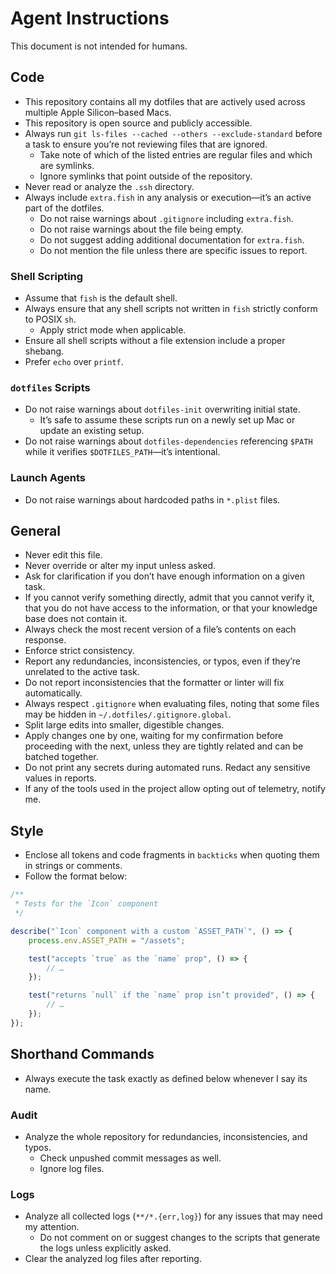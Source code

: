 # Agent Instructions

This document is not intended for humans.

## Code

- This repository contains all my dotfiles that are actively used across multiple Apple Silicon–based Macs.
- This repository is open source and publicly accessible.
- Always run `git ls-files --cached --others --exclude-standard` before a task to ensure you’re not reviewing files that are ignored.
    - Take note of which of the listed entries are regular files and which are symlinks.
    - Ignore symlinks that point outside of the repository.
- Never read or analyze the `.ssh` directory.
- Always include `extra.fish` in any analysis or execution—it’s an active part of the dotfiles.
    - Do not raise warnings about `.gitignore` including `extra.fish`.
    - Do not raise warnings about the file being empty.
    - Do not suggest adding additional documentation for `extra.fish`.
    - Do not mention the file unless there are specific issues to report.

### Shell Scripting

- Assume that `fish` is the default shell.
- Always ensure that any shell scripts not written in `fish` strictly conform to POSIX `sh`.
    - Apply strict mode when applicable.
- Ensure all shell scripts without a file extension include a proper shebang.
- Prefer `echo` over `printf`.

### `dotfiles` Scripts

- Do not raise warnings about `dotfiles-init` overwriting initial state.
    - It’s safe to assume these scripts run on a newly set up Mac or update an existing setup.
- Do not raise warnings about `dotfiles-dependencies` referencing `$PATH` while it verifies `$DOTFILES_PATH`—it’s intentional.

### Launch Agents

- Do not raise warnings about hardcoded paths in `*.plist` files.

## General

- Never edit this file.
- Never override or alter my input unless asked.
- Ask for clarification if you don’t have enough information on a given task.
- If you cannot verify something directly, admit that you cannot verify it, that you do not have access to the information, or that your knowledge base does not contain it.
- Always check the most recent version of a file’s contents on each response.
- Enforce strict consistency.
- Report any redundancies, inconsistencies, or typos, even if they’re unrelated to the active task.
- Do not report inconsistencies that the formatter or linter will fix automatically.
- Always respect `.gitignore` when evaluating files, noting that some files may be hidden in `~/.dotfiles/.gitignore.global`.
- Split large edits into smaller, digestible changes.
- Apply changes one by one, waiting for my confirmation before proceeding with the next, unless they are tightly related and can be batched together.
- Do not print any secrets during automated runs. Redact any sensitive values in reports.
- If any of the tools used in the project allow opting out of telemetry, notify me.

## Style

- Enclose all tokens and code fragments in `backticks` when quoting them in strings or comments.
- Follow the format below:

```js
/**
 * Tests for the `Icon` component
 */

describe("`Icon` component with a custom `ASSET_PATH`", () => {
	process.env.ASSET_PATH = "/assets";

	test("accepts `true` as the `name` prop", () => {
		// …
	});

	test("returns `null` if the `name` prop isn’t provided", () => {
		// …
	});
});
```

## Shorthand Commands

- Always execute the task exactly as defined below whenever I say its name.

### Audit

- Analyze the whole repository for redundancies, inconsistencies, and typos.
    - Check unpushed commit messages as well.
    - Ignore log files.

### Logs

- Analyze all collected logs (`**/*.{err,log}`) for any issues that may need my attention.
    - Do not comment on or suggest changes to the scripts that generate the logs unless explicitly asked.
- Clear the analyzed log files after reporting.
